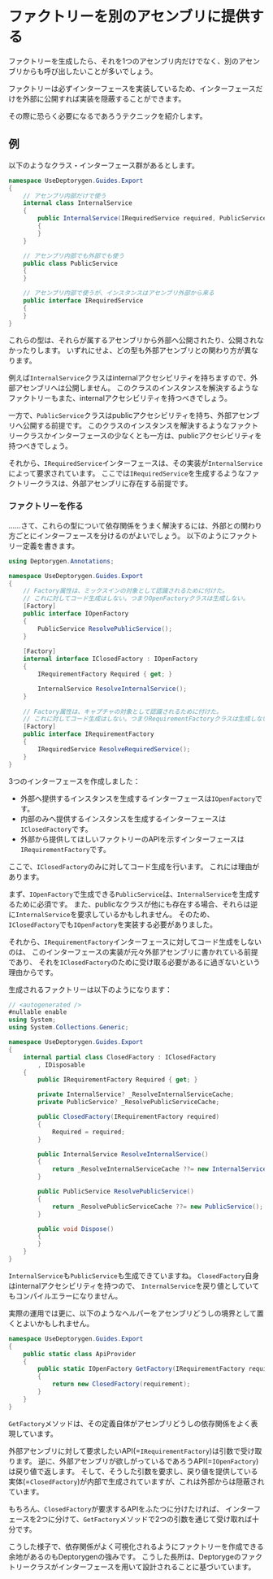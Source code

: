 # ファクトリーを別のアセンブリに提供する

ファクトリーを生成したら、それを1つのアセンブリ内だけでなく、別のアセンブリからも呼び出したいことが多いでしょう。

ファクトリーは必ずインターフェースを実装しているため、インターフェースだけを外部に公開すれば実装を隠蔽することができます。

その際に恐らく必要になるであろうテクニックを紹介します。

## 例

以下のようなクラス・インターフェース群があるとします。

```csharp
namespace UseDeptorygen.Guides.Export
{
	// アセンブリ内部だけで使う
	internal class InternalService
	{
		public InternalService(IRequiredService required, PublicService publicService)
		{	
		}
	}

	// アセンブリ内部でも外部でも使う
	public class PublicService
	{
	}

	// アセンブリ内部で使うが、インスタンスはアセンブリ外部から来る
	public interface IRequiredService
	{
	}
}
```

これらの型は、それらが属するアセンブリから外部へ公開されたり、公開されなかったりします。
いずれにせよ、どの型も外部アセンブリとの関わり方が異なります。

例えば`InternalService`クラスはinternalアクセシビリティを持ちますので、外部アセンブリへは公開しません。
このクラスのインスタンスを解決するようなファクトリーもまた、internalアクセシビリティを持つべきでしょう。

一方で、`PublicService`クラスはpublicアクセシビリティを持ち、外部アセンブリへ公開する前提です。
このクラスのインスタンスを解決するようなファクトリークラスかインターフェースの少なくとも一方は、publicアクセシビリティを持つべきでしょう。

それから、`IRequiredService`インターフェースは、その実装が`InternalService`によって要求されています。
ここでは`IRequiredService`を生成するようなファクトリークラスは、外部アセンブリに存在する前提です。

### ファクトリーを作る

……さて、これらの型について依存関係をうまく解決するには、外部との関わり方ごとにインターフェースを分けるのがよいでしょう。
以下のようにファクトリー定義を書きます。

```csharp
using Deptorygen.Annotations;

namespace UseDeptorygen.Guides.Export
{
	// Factory属性は、ミックスインの対象として認識されるために付けた。
	// これに対してコード生成はしない。つまりOpenFactoryクラスは生成しない。
	[Factory]
	public interface IOpenFactory
	{
		PublicService ResolvePublicService();
	}
	
	[Factory]
	internal interface IClosedFactory : IOpenFactory
	{
		IRequirementFactory Required { get; }

		InternalService ResolveInternalService();
	}
	
	// Factory属性は、キャプチャの対象として認識されるために付けた。
	// これに対してコード生成はしない。つまりRequirementFactoryクラスは生成しない。
	[Factory]
	public interface IRequirementFactory
	{
		IRequiredService ResolveRequiredService();
	}
}
```

3つのインターフェースを作成しました：

* 外部へ提供するインスタンスを生成するインターフェースは`IOpenFactory`です。
* 内部のみへ提供するインスタンスを生成するインターフェースは`IClosedFactory`です。
* 外部から提供してほしいファクトリーのAPIを示すインターフェースは`IRequirementFactory`です。

ここで、`IClosedFactory`のみに対してコード生成を行います。
これには理由があります。

まず、`IOpenFactory`で生成できる`PublicService`は、`InternalService`を生成するために必須です。
また、publicなクラスが他にも存在する場合、それらは逆に`InternalService`を要求しているかもしれません。
そのため、`IClosedFactory`でも`IOpenFactory`を実装する必要がありました。

それから、`IRequirementFactory`インターフェースに対してコード生成をしないのは、
このインターフェースの実装が元々外部アセンブリに書かれている前提であり、
それを`IClosedFactory`のために受け取る必要があるに過ぎないという理由からです。

生成されるファクトリーは以下のようになります：

```csharp
// <autogenerated />
#nullable enable
using System;
using System.Collections.Generic;

namespace UseDeptorygen.Guides.Export
{
	internal partial class ClosedFactory : IClosedFactory
		, IDisposable
	{
		public IRequirementFactory Required { get; }

		private InternalService? _ResolveInternalServiceCache;
		private PublicService? _ResolvePublicServiceCache;

		public ClosedFactory(IRequirementFactory required)
		{
			Required = required;
		}

		public InternalService ResolveInternalService()
		{
			return _ResolveInternalServiceCache ??= new InternalService(Required.ResolveRequiredService(), ResolvePublicService());
		}

		public PublicService ResolvePublicService()
		{
			return _ResolvePublicServiceCache ??= new PublicService();
		}

		public void Dispose()
		{
		}
	}
}
```

`InternalService`も`PublicService`も生成できていますね。
`ClosedFactory`自身はinternalアクセシビリティを持つので、
`InternalService`を戻り値としていてもコンパイルエラーになりません。

実際の運用では更に、以下のようなヘルパーをアセンブリどうしの境界として置くとよいかもしれません。

```csharp
namespace UseDeptorygen.Guides.Export
{
	public static class ApiProvider
	{
		public static IOpenFactory GetFactory(IRequirementFactory requirement)
		{
			return new ClosedFactory(requirement);
		}
	}
}
```

`GetFactory`メソッドは、その定義自体がアセンブリどうしの依存関係をよく表現しています。

外部アセンブリに対して要求したいAPI(=`IRequirementFactory`)は引数で受け取ります。
逆に、外部アセンブリが欲しがっているであろうAPI(=`IOpenFactory`)は戻り値で返します。
そして、そうした引数を要求し、戻り値を提供している実体(=`ClosedFactory`)が内部で生成されていますが、これは外部からは隠蔽されています。

もちろん、`ClosedFactory`が要求するAPIをふたつに分けたければ、
インターフェースを2つに分けて、`GetFactory`メソッドで2つの引数を通じて受け取れば十分です。

こうした様子で、依存関係がよく可視化されるようにファクトリーを作成できる余地があるのもDeptorygenの強みです。
こうした長所は、Deptorygeのファクトリークラスがインターフェースを用いて設計されることに基づいています。

